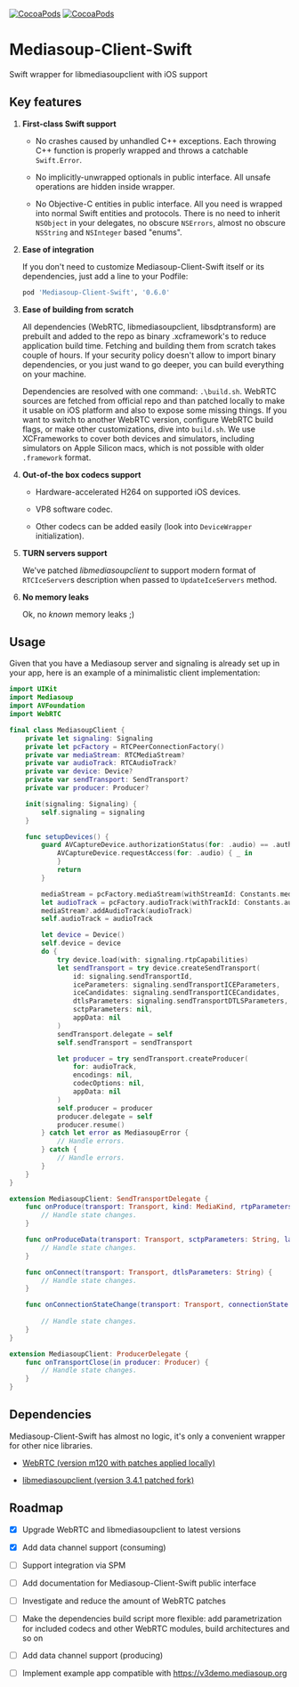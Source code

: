 [![CocoaPods](https://img.shields.io/cocoapods/v/Mediasoup-Client-Swift?style=flat)](https://img.shields.io/cocoapods/v/Mediasoup-Client-Swift)
[![CocoaPods](https://img.shields.io/cocoapods/l/Mediasoup-Client-Swift?style=flat)](https://img.shields.io/cocoapods/l/Mediasoup-Client-Swift)

# Mediasoup-Client-Swift

Swift wrapper for libmediasoupclient with iOS support

## Key features

1. **First-class Swift support**

   * No crashes caused by unhandled C++ exceptions. Each throwing C++ function is properly wrapped and throws a catchable `Swift.Error`.  

   * No implicitly-unwrapped optionals in public interface. All unsafe operations are hidden inside wrapper.

   * No Objective-C entities in public interface. All you need is wrapped into normal Swift entities and protocols. There is no need to inherit `NSObject` in your delegates, no obscure `NSErrors`, almost no obscure `NSString` and `NSInteger` based "enums".

2. **Ease of integration**

   If you don't need to customize Mediasoup-Client-Swift itself or its dependencies, just add a line to your Podfile:

   ```Ruby
   pod 'Mediasoup-Client-Swift', '0.6.0'
   ```

3. **Ease of building from scratch**

   All dependencies (WebRTC, libmediasoupclient, libsdptransform) are prebuilt and added to the repo as binary .xcframework's to reduce application build time. Fetching and building them from scratch takes couple of hours. If your security policy doesn't allow to import binary dependencies, or you just wand to go deeper, you can build everything on your machine.

   Dependencies are resolved with one command: `.\build.sh`. WebRTC sources are fetched from official repo and than patched locally to make it usable on iOS platform and also to expose some missing things. If you want to switch to another WebRTC version, configure WebRTC build flags, or make other customizations, dive into `build.sh`. We use XCFrameworks to cover both devices and simulators, including simulators on Apple Silicon macs, which is not possible with older `.framework` format.

4. **Out-of-the box codecs support**

   * Hardware-accelerated H264 on supported iOS devices.

   * VP8 software codec.

   * Other codecs can be added easily (look into `DeviceWrapper` initialization).

5. **TURN servers support**

   We've patched *libmediasoupclient* to support modern format of `RTCIceServer`s description when passed to `UpdateIceServers` method.

6. **No memory leaks**

   Ok, no *known* memory leaks ;)

## Usage

   Given that you have a Mediasoup server and signaling is already set up in your app, here is an example of a minimalistic client implementation:

   ```Swift
   import UIKit
   import Mediasoup
   import AVFoundation
   import WebRTC
   
   final class MediasoupClient {
       private let signaling: Signaling
       private let pcFactory = RTCPeerConnectionFactory()
       private var mediaStream: RTCMediaStream?
       private var audioTrack: RTCAudioTrack?
       private var device: Device?
       private var sendTransport: SendTransport?
       private var producer: Producer?
   
       init(signaling: Signaling) {
           self.signaling = signaling
       }
   
       func setupDevices() {
           guard AVCaptureDevice.authorizationStatus(for: .audio) == .authorized else {
               AVCaptureDevice.requestAccess(for: .audio) { _ in
               }
               return
           }
   
           mediaStream = pcFactory.mediaStream(withStreamId: Constants.mediaStreamId)
           let audioTrack = pcFactory.audioTrack(withTrackId: Constants.audioTrackId)
           mediaStream?.addAudioTrack(audioTrack)
           self.audioTrack = audioTrack
   
           let device = Device()
           self.device = device
           do {
               try device.load(with: signaling.rtpCapabilities)
               let sendTransport = try device.createSendTransport(
                   id: signaling.sendTransportId,
                   iceParameters: signaling.sendTransportICEParameters,
                   iceCandidates: signaling.sendTransportICECandidates,
                   dtlsParameters: signaling.sendTransportDTLSParameters,
                   sctpParameters: nil,
                   appData: nil
               )
               sendTransport.delegate = self
               self.sendTransport = sendTransport
   
               let producer = try sendTransport.createProducer(
                   for: audioTrack,
                   encodings: nil,
                   codecOptions: nil,
                   appData: nil
               )
               self.producer = producer
               producer.delegate = self
               producer.resume()
           } catch let error as MediasoupError {
               // Handle errors.
           } catch {
               // Handle errors.
           }
       }
   }
   
   extension MediasoupClient: SendTransportDelegate {
       func onProduce(transport: Transport, kind: MediaKind, rtpParameters: String, appData: String, callback: @escaping (String?) -> Void) {
           // Handle state changes.
       }
   
       func onProduceData(transport: Transport, sctpParameters: String, label: String, protocol dataProtocol: String, appData: String, callback: @escaping (String?) -> Void) {
           // Handle state changes.
       }
   
       func onConnect(transport: Transport, dtlsParameters: String) {
           // Handle state changes.
       }
   
       func onConnectionStateChange(transport: Transport, connectionState: TransportConnectionState) {
           
           // Handle state changes.
       }
   }
   
   extension MediasoupClient: ProducerDelegate {
       func onTransportClose(in producer: Producer) {
           // Handle state changes.
       }
   }
   ```

## Dependencies

Mediasoup-Client-Swift has almost no logic, it's only a convenient wrapper for other nice libraries. 

* [WebRTC (version m120 with patches applied locally)](https://groups.google.com/g/discuss-webrtc/c/ws0_MYHIBOw)

* [libmediasoupclient (version 3.4.1 patched fork)](https://github.com/VLprojects/libmediasoupclient) 

## Roadmap

- [x] Upgrade WebRTC and libmediasoupclient to latest versions

- [x] Add data channel support (consuming)

- [ ] Support integration via SPM

- [ ] Add documentation for Mediasoup-Client-Swift public interface

- [ ] Investigate and reduce the amount of WebRTC patches

- [ ] Make the dependencies build script more flexible: add parametrization for included codecs and other WebRTC modules, build architectures and so on

- [ ] Add data channel support (producing)

- [ ] Implement example app compatible with https://v3demo.mediasoup.org
